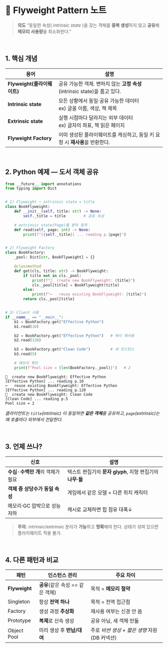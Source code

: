 # 🦋 Flyweight Pattern 노트

> **의도**
> “동일한 속성( *intrinsic state* )을 갖는 객체를 **중복 생성**하지 않고 **공유**해 **메모리 사용량**을 최소화한다.”

<br/>

## 1. 핵심 개념

| 용어                    | 설명                                                   |
| --------------------- | ---------------------------------------------------- |
| **Flyweight(플라이웨이트)** | 공유 가능한 객체. 변하지 않는 **고정 속성**(intrinsic state)을 품고 있다. |
| **Intrinsic state**   | 모든 상황에서 동일⁠·⁠공유 가능한 데이터<br/>ex) 글꼴 이름, 색상, 책 제목      |
| **Extrinsic state**   | 실행 시점마다 달라지는 외부 데이터<br/>ex) 글자의 좌표, 책 읽은 페이지         |
| **Flyweight Factory** | 이미 생성된 플라이웨이트를 캐싱하고, 동일 키 요청 시 **재사용**을 반환한다.        |

<br/>

## 2. Python 예제 — **도서 객체 공유**

```python
from __future__ import annotations
from typing import Dict


# 1) Flyweight ─ intrinsic state = title
class BookFlyweight:
    def __init__(self, title: str) -> None:
        self._title = title        # 공유 속성

    # extrinsic state(Page)를 받아 동작
    def read(self, page: int) -> None:
        print(f"[{self._title}] ... reading p.{page}")


# 2) Flyweight Factory
class BookFactory:
    _pool: Dict[str, BookFlyweight] = {}

    @classmethod
    def get(cls, title: str) -> BookFlyweight:
        if title not in cls._pool:
            print(f"📘  create new BookFlyweight: {title}")
            cls._pool[title] = BookFlyweight(title)
        else:
            print(f"↩️   reuse existing BookFlyweight: {title}")
        return cls._pool[title]


# 3) Client 사용
if __name__ == "__main__":
    b1 = BookFactory.get("Effective Python")
    b1.read(10)

    b2 = BookFactory.get("Effective Python")   # 캐시 재사용
    b2.read(120)

    b3 = BookFactory.get("Clean Code")         # 새 인스턴스
    b3.read(5)

    # 메모리 확인
    print(f"Pool size = {len(BookFactory._pool)}")   # 2
```

```
📘  create new BookFlyweight: Effective Python
[Effective Python] ... reading p.10
↩️   reuse existing BookFlyweight: Effective Python
[Effective Python] ... reading p.120
📘  create new BookFlyweight: Clean Code
[Clean Code] ... reading p.5
Pool size = 2
```

*클라이언트는 `title`(intrinsic) 이 동일하면 **같은 객체**를 공유하고,
`page`(extrinsic)는 매 호출마다 외부에서 전달한다.*

<br/>

## 3. 언제 쓰나?

| 신호                     | 설명                                      |
| ---------------------- | --------------------------------------- |
| **수십 · 수백만 개**의 객체가 필요 | 텍스트 편집기의 **문자 glyph**, 지형 편집기의 **나무·돌** |
| **객체 중 상당수가 동일 속성**    | 게임에서 같은 모델 + 다른 위치 캐릭터                  |
| 메모리·GC 압박으로 성능 저하      | 캐시로 교체하면 힙 점유 대폭↓                       |

> **주의** : intrinsic/extrinsic 분리가 **가능**하고 **명확**해야 한다.
> 상태가 섞여 있으면 플라이웨이트 적용 불가.

<br/>

## 4. 다른 패턴과 비교

| 패턴            | 인스턴스 관리                | 주요 차이                         |
| ------------- | ---------------------- | ----------------------------- |
| **Flyweight** | **공유**(같은 속성 == 같은 객체) | 목적 = **메모리 절약**               |
| Singleton     | 항상 **전역 하나**           | 목적 = 전역 접근점                   |
| Factory       | 생성 과정 **추상화**          | 재사용 여부는 신경 안 씀                |
| Prototype     | **복제**로 신속 생성          | 공유 아님, 새 객체 만듦                |
| Object Pool   | 미리 생성 후 **반납/대여**      | 주로 *비싼 생성 + 짧은 생명* 자원(DB 커넥션) |

<br/>
